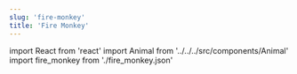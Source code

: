 ```yaml
---
slug: 'fire-monkey'
title: 'Fire Monkey'
---
```

    
import React from 'react'
import Animal from '../../../src/components/Animal'
import fire_monkey from './fire_monkey.json'
    
<Animal data={fire_monkey} />
